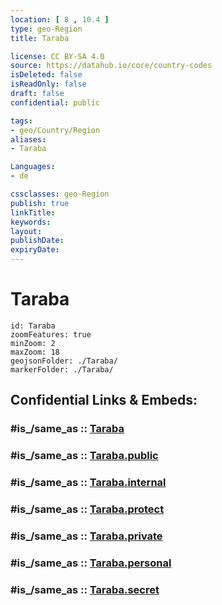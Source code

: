 ```yaml
---
location: [ 8 , 10.4 ] 
type: geo-Region
title: Taraba

license: CC BY-SA 4.0
source: https://datahub.io/core/country-codes
isDeleted: false
isReadOnly: false
draft: false
confidential: public

tags:
- geo/Country/Region
aliases:
- Taraba

Languages:
- de

cssclasses: geo-Region
publish: true
linkTitle: 
keywords: 
layout: 
publishDate: 
expiryDate: 
---
```


# Taraba

```leaflet
id: Taraba
zoomFeatures: true 
minZoom: 2 
maxZoom: 18
geojsonFolder: ./Taraba/
markerFolder: ./Taraba/
```


## Confidential Links & Embeds: 

### #is_/same_as :: [Taraba](/_Standards/Earth/Continent/Africa/Africa~Central/Nigeria/Zones~Nigeria/Nigeria~North-East/Taraba.md) 

### #is_/same_as :: [Taraba.public](/_public/Earth/Continent/Africa/Africa~Central/Nigeria/Zones~Nigeria/Nigeria~North-East/Taraba.public.md) 

### #is_/same_as :: [Taraba.internal](/_internal/Earth/Continent/Africa/Africa~Central/Nigeria/Zones~Nigeria/Nigeria~North-East/Taraba.internal.md) 

### #is_/same_as :: [Taraba.protect](/_protect/Earth/Continent/Africa/Africa~Central/Nigeria/Zones~Nigeria/Nigeria~North-East/Taraba.protect.md) 

### #is_/same_as :: [Taraba.private](/_private/Earth/Continent/Africa/Africa~Central/Nigeria/Zones~Nigeria/Nigeria~North-East/Taraba.private.md) 

### #is_/same_as :: [Taraba.personal](/_personal/Earth/Continent/Africa/Africa~Central/Nigeria/Zones~Nigeria/Nigeria~North-East/Taraba.personal.md) 

### #is_/same_as :: [Taraba.secret](/_secret/Earth/Continent/Africa/Africa~Central/Nigeria/Zones~Nigeria/Nigeria~North-East/Taraba.secret.md)

